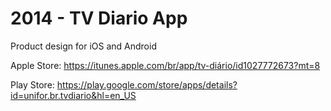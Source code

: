 # 2014 - TV Diario App

Product design for iOS and Android

Apple Store: 
https://itunes.apple.com/br/app/tv-diário/id1027772673?mt=8

Play Store: 
https://play.google.com/store/apps/details?id=unifor.br.tvdiario&hl=en_US
